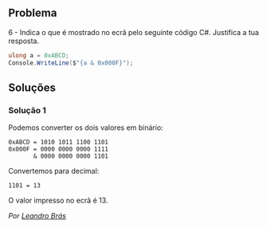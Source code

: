 ﻿## Problema

6 - Indica o que é mostrado no ecrã pelo seguinte código C#. Justifica a tua
resposta.

```cs
ulong a = 0xABCD;
Console.WriteLine($"{a & 0x000F}");
```

## Soluções

### Solução 1

Podemos converter os dois valores em binário:

	0xABCD = 1010 1011 1100 1101
	0x000F = 0000 0000 0000 1111
	       & 0000 0000 0000 1101

Convertemos para decimal:

	1101 = 13

O valor impresso no ecrã é 13.


*Por [Leandro Brás](https://github.com/xShadoWalkeR)*